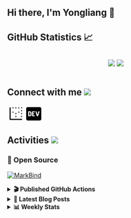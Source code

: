 ## Hi there, I'm Yongliang 👋 

## GitHub Statistics :chart_with_upwards_trend:
<div align="center">
<div style="display: flex; align-items: center; justify-content: center;">

[![](https://github-readme-stats.vercel.app/api?username=tlylt&show_icons=true&theme=tokyonight&hide_border=true&locale=en)](https://github.com/tlylt)
[![](https://github-readme-streak-stats.herokuapp.com/?user=tlylt&theme=tokyonight&hide_border=true)](https://github.com/tlylt)
</div>
</div>

## Connect with me <img src="https://media.giphy.com/media/2wh5K5yE3ulp3xgYcG/giphy-downsized.gif" width="30">

<a href="https://www.yongliangliu.com/" target="_blank"><img align="center" src="static/site-icon.png" alt="yongliangliu.com" height="40" width="40" /></a>
<a href="https://dev.to/tlylt" target="_blank"><img align="center" src="static/dev-badge.svg" alt="dev.to/tlylt" height="35" width="35" /></a>

## Activities <img src="https://media.giphy.com/media/WUlplcMpOCEmTGBtBW/giphy.gif" width="30">

### 🔭 Open Source

[![MarkBind](https://github-readme-stats.vercel.app/api/pin/?username=markbind&repo=markbind)](https://github.com/MarkBind/markbind)

<details>
<summary> <b>🎬 Published GitHub Actions </b> </summary>

[![install-graphviz](https://github-readme-stats.vercel.app/api/pin/?username=tlylt&repo=install-graphviz)](https://github.com/tlylt/install-graphviz)

[![reposense-action](https://github-readme-stats.vercel.app/api/pin/?username=tlylt&repo=reposense-action)](https://github.com/tlylt/reposense-action)

[![markbin-action](https://github-readme-stats.vercel.app/api/pin/?username=markbind&repo=markbind-action)](https://github.com/MarkBind/markbind-action)

</details>

<details>
<summary> <b>📕 Latest Blog Posts</b> </summary>

<!-- BLOG-POST-LIST:START -->
- [Repository Pattern, Revisited](https://www.yongliangliu.com/blog/repository-pattern-revisited/)
- [Open Source Software &lpar;OSS&rpar; Developer Journey](https://www.yongliangliu.com/blog/oss-dev-logs/)
- [Crossing abstraction barrier between parent and child class](https://www.yongliangliu.com/blog/cross-abstraction-barrier-between-parent-child/)
- [Intermediate GitHub CI Workflow Walk Through](https://www.yongliangliu.com/blog/intermediate-github-ci-workflow-walk-through/)
- [RooFind](https://www.yongliangliu.com/blog/roofind/)
<!-- BLOG-POST-LIST:END -->

</details>

<details>
<summary> <b>📊 Weekly Stats</b> </summary>

<!--START_SECTION:waka-->
![Code Time](http://img.shields.io/badge/Code%20Time-538%20hrs%2014%20mins-blue)

**🐱 My GitHub Data** 

> 🏆 4,225 Contributions in the Year 2022
 > 
> 📦 308.9 kB Used in GitHub's Storage 
 > 
> 🚫 Not Opted to Hire
 > 
> 📜 125 Public Repositories 
 > 
> 🔑 26 Private Repositories  
 > 
**I'm an Early 🐤** 

```text
🌞 Morning    361 commits    ███████░░░░░░░░░░░░░░░░░░   28.86% 
🌆 Daytime    313 commits    ██████░░░░░░░░░░░░░░░░░░░   25.02% 
🌃 Evening    476 commits    █████████░░░░░░░░░░░░░░░░   38.05% 
🌙 Night      101 commits    ██░░░░░░░░░░░░░░░░░░░░░░░   8.07%

```
📅 **I'm Most Productive on Friday** 

```text
Monday       161 commits    ███░░░░░░░░░░░░░░░░░░░░░░   12.87% 
Tuesday      119 commits    ██░░░░░░░░░░░░░░░░░░░░░░░   9.51% 
Wednesday    194 commits    ████░░░░░░░░░░░░░░░░░░░░░   15.51% 
Thursday     187 commits    ███░░░░░░░░░░░░░░░░░░░░░░   14.95% 
Friday       247 commits    █████░░░░░░░░░░░░░░░░░░░░   19.74% 
Saturday     178 commits    ███░░░░░░░░░░░░░░░░░░░░░░   14.23% 
Sunday       165 commits    ███░░░░░░░░░░░░░░░░░░░░░░   13.19%

```


📊 **This Week I Spent My Time On** 

```text
⌚︎ Time Zone: Asia/Singapore

💬 Programming Languages: 
Bash                     3 hrs 57 mins       ██████░░░░░░░░░░░░░░░░░░░   26.46% 
YAML                     3 hrs 56 mins       ██████░░░░░░░░░░░░░░░░░░░   26.31% 
Markdown                 2 hrs 51 mins       ████░░░░░░░░░░░░░░░░░░░░░   19.08% 
JavaScript               1 hr 46 mins        ███░░░░░░░░░░░░░░░░░░░░░░   11.87% 
C++                      40 mins             █░░░░░░░░░░░░░░░░░░░░░░░░   4.55%

```


 Last Updated on 25/10/2022 01:00:40 UTC
<!--END_SECTION:waka-->

</details>
